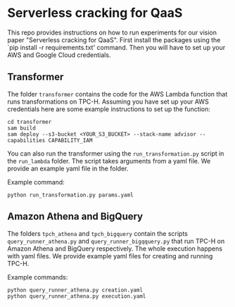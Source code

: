 # Serverless cracking for QaaS

This repo provides instructions on how to run experiments for our vision paper "Serverless cracking for QaaS". First install the packages using the `pip install -r requirements.txt' command. Then you will have to set up your AWS and Google Cloud credentials.

## Transformer

The folder `transformer` contains the code for the AWS Lambda function that runs transformations on TPC-H. Assuming you have set up your AWS credentials here are some example instructions to set up the function:

```
cd transformer
sam build
sam deploy --s3-bucket <YOUR_S3_BUCKET> --stack-name advisor --capabilities CAPABILITY_IAM
```

You can also run the transformer using the `run_transformation.py` script in the `run_lambda` folder. The script takes arguments from a yaml file. We provide an example yaml file in the folder. 

Example command:
```
python run_transformation.py params.yaml
```

## Amazon Athena and BigQuery

The folders `tpch_athena` and `tpch_bigquery` contain the scripts `query_runner_athena.py` and `query_runner_bigqquery.py` that run TPC-H on Amazon Athena and BigQuery respectively. The whole execution happens with yaml files. We provide example yaml files for creating and running TPC-H. 

Example commands: 
```
python query_runner_athena.py creation.yaml
python query_runner_athena.py execution.yaml
```
